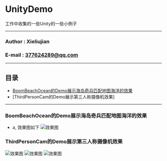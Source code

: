 # UnityDemo
工作中收集的一些Unity的一些小例子
****
### Author : Xieliujian
### E-mail : 377624289@qq.com
****
## 目录
* [BoomBeachOcean的Demo展示海岛奇兵匹配地图海洋的效果](#)
* [ThirdPersonCam的Demo展示第三人称摄像机效果]
****
### BoomBeachOcean的Demo展示海岛奇兵匹配地图海洋的效果
* a, 效果图如下
![效果图](https://github.com/xieliujian/UnityDemo/blob/master/Snapshot/BoomBeachOcean/Ocean.png)

### ThirdPersonCam的Demo展示第三人称摄像机效果
![效果图](https://github.com/xieliujian/UnityDemo/blob/master/Snapshot/BoomBeachOcean/Ocean.png)
![效果图](https://github.com/xieliujian/UnityDemo/blob/master/Snapshot/BoomBeachOcean/Ocean.png)
![效果图](https://github.com/xieliujian/UnityDemo/blob/master/Snapshot/BoomBeachOcean/Ocean.png)
